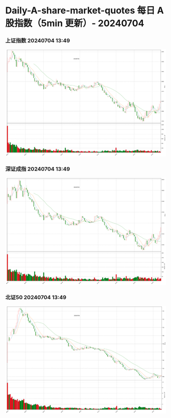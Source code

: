 
# Daily-A-share-market-quotes 每日 A 股指数（5min 更新）- 20240704

### 上证指数 20240704 13:49
![](./fig/2024/7/20240704-sh000001.png)

### 深证成指 20240704 13:49
![](./fig/2024/7/20240704-sz399001.png)

### 北证50 20240704 13:49
![](./fig/2024/7/20240704-bj899050.png)
